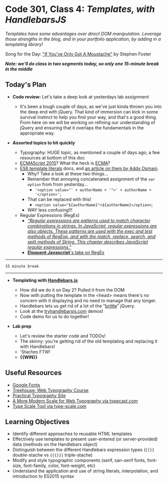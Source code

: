 # Code 301, Class 4: ***Templates, with HandlebarsJS***

*Templates have some advantages over direct DOM manipulation. Leverage those strengths in the blog, and in your portfolio application, by adding in a templating library!*

Song for the Day: ["If You've Only Got A Moustache"](http://www.stephen-foster-songs.com/foster012.htm) by Stephen Foster

***Note: we'll do class in two segments today, so only one 15-minute break in the middle***

## Today's Plan

- **Code review:** Let's take a deep look at yesterdays lab assignment
  - It's been a tough couple of days, as we've just kinda thrown you into the deep end with jQuery. That kind of immersion can kick in some survival instinct to help you find your way, and that's a good thing. From here on we will be working on refining our understanding of jQuery and ensuring that it overlaps the fundamentals in the appropriate way.

- **Assorted topics to hit quickly**
	- Typography: HUGE topic, as mentioned a couple of days ago; a few resources at bottom of this doc
	- [ECMAScript 2015](http://www.ecma-international.org/ecma-262/6.0/)? What the heck is [ECMA](http://www.ecma-international.org/)?
	- [ES6 template literals](https://developer.mozilla.org/en-US/docs/Web/JavaScript/Reference/Template_literals) docs, and [an article on them by Addy Osmani](https://developers.google.com/web/updates/2015/01/ES6-Template-Strings).
		- Why? Take a look at these two things...
		- Remember that annoying concatenated assignment of the `var option` from  from yesterday...
			- `'<option value="' + authorName + '">' + authorName + '</option>';`
		- That can be replaced with this!
			- `<option value="${authorName}">${authorName}</option>`;
		- WAY less confusing!!!
	- Regular Expressions (RegEx)
  		- [*"Regular expressions are patterns used to match character combinations in strings. In JavaScript, regular expressions are also objects. These patterns are used with the exec and test methods of RegExp, and with the match, replace, search, and split methods of String. This chapter describes JavaScript regular expressions."*](https://developer.mozilla.org/en-US/docs/Web/JavaScript/Guide/Regular_Expressions)
  		- [**Eloquent Javascript**'s take on RegEx](http://eloquentjavascript.net/09_regexp.html)

---

```15 minute break```

---

- **Templating with [Handlebars.js](http://handlebarsjs.com/)**
  - How did we do it on Day 2? Pulled it from the DOM
  - Now with putting the template in the \<head> means there's no concern with it displaying and no need to manage that any longer.
  - Handlebars lets us get rid of a lot of the "[brittle](http://lmgtfy.com/?q=brittle+code)" jQuery.
  - Look at the [tryhandlebarsjs.com](http://tryhandlebarsjs.com/) demos!
  - Code demo for us to do together!

- **Lab prep**
	- Let's review the starter code and TODOs!
  	- The skinny: you're getting rid of the old templating and replacing it with Handlebars!
  	- 'Staches FTW!
  	- **{{WIN}}**

## Useful Resources
 - [Google Fonts](https://www.google.com/fonts)
 - [Treehouse: Web Typography Course](https://teamtreehouse.com/library/web-typography)
 - [Practical Typography Site](https://practicaltypography.com/)
 - [A More Modern Scale for Web Typography via typecast.com](https://typecast.com/blog/a-more-modern-scale-for-web-typography)
 - [Type Scale Tool via type-scale.com](https://type-scale.com)

## Learning Objectives

* Identify different approaches to reusable HTML templates
* Effectively use templates to present user-entered (or server-provided) data (methods on the Handlebars object)
* Distinguish between the different Handlebars expression types (`{{}}` double-stache vs `{{{}}}` triple-stache)
* Modify and style typographic components (serif, san-serif fonts, font-size, font-family, color, font-weight, etc)
* Understand the application and use of string literals, interpolation, and introduction to ES2015 syntax
